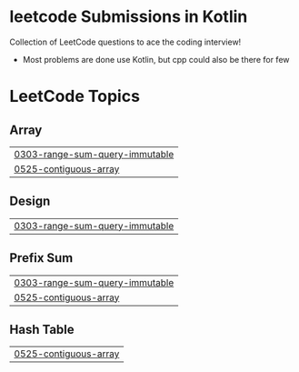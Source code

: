 # leetcode Submissions in Kotlin

Collection of LeetCode questions to ace the coding interview! 

- Most problems are done use Kotlin, but cpp could also be there for few

<!---LeetCode Topics Start-->
# LeetCode Topics
## Array
|  |
| ------- |
| [0303-range-sum-query-immutable](https://github.com/skydev-x/leetcodeSubmissions/tree/master/0303-range-sum-query-immutable) |
| [0525-contiguous-array](https://github.com/skydev-x/leetcodeSubmissions/tree/master/0525-contiguous-array) |
## Design
|  |
| ------- |
| [0303-range-sum-query-immutable](https://github.com/skydev-x/leetcodeSubmissions/tree/master/0303-range-sum-query-immutable) |
## Prefix Sum
|  |
| ------- |
| [0303-range-sum-query-immutable](https://github.com/skydev-x/leetcodeSubmissions/tree/master/0303-range-sum-query-immutable) |
| [0525-contiguous-array](https://github.com/skydev-x/leetcodeSubmissions/tree/master/0525-contiguous-array) |
## Hash Table
|  |
| ------- |
| [0525-contiguous-array](https://github.com/skydev-x/leetcodeSubmissions/tree/master/0525-contiguous-array) |
<!---LeetCode Topics End-->